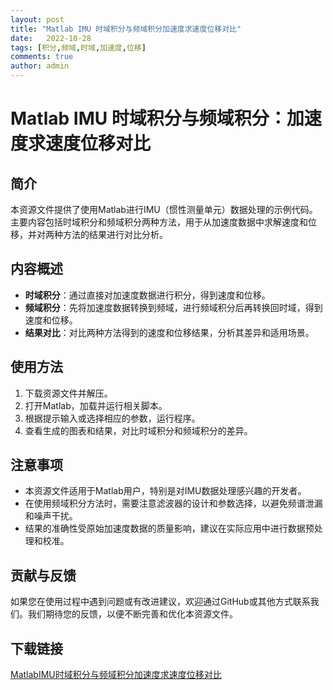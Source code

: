 ```yaml
---
layout: post
title: "Matlab IMU 时域积分与频域积分加速度求速度位移对比"
date:   2022-10-28
tags: [积分,频域,时域,加速度,位移]
comments: true
author: admin
---
```

# Matlab IMU 时域积分与频域积分：加速度求速度位移对比

## 简介

本资源文件提供了使用Matlab进行IMU（惯性测量单元）数据处理的示例代码。主要内容包括时域积分和频域积分两种方法，用于从加速度数据中求解速度和位移，并对两种方法的结果进行对比分析。

## 内容概述

- **时域积分**：通过直接对加速度数据进行积分，得到速度和位移。
- **频域积分**：先将加速度数据转换到频域，进行频域积分后再转换回时域，得到速度和位移。
- **结果对比**：对比两种方法得到的速度和位移结果，分析其差异和适用场景。

## 使用方法

1. 下载资源文件并解压。
2. 打开Matlab，加载并运行相关脚本。
3. 根据提示输入或选择相应的参数，运行程序。
4. 查看生成的图表和结果，对比时域积分和频域积分的差异。

## 注意事项

- 本资源文件适用于Matlab用户，特别是对IMU数据处理感兴趣的开发者。
- 在使用频域积分方法时，需要注意滤波器的设计和参数选择，以避免频谱泄漏和噪声干扰。
- 结果的准确性受原始加速度数据的质量影响，建议在实际应用中进行数据预处理和校准。

## 贡献与反馈

如果您在使用过程中遇到问题或有改进建议，欢迎通过GitHub或其他方式联系我们。我们期待您的反馈，以便不断完善和优化本资源文件。

## 下载链接

[MatlabIMU时域积分与频域积分加速度求速度位移对比](https://pan.quark.cn/s/f3af27ef3e34)